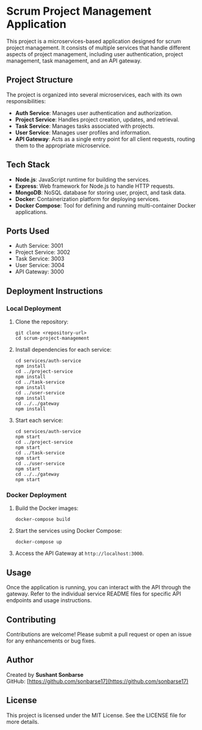 # Scrum Project Management Application

This project is a microservices-based application designed for scrum project management. It consists of multiple services that handle different aspects of project management, including user authentication, project management, task management, and an API gateway.

## Project Structure

The project is organized into several microservices, each with its own responsibilities:

- **Auth Service**: Manages user authentication and authorization.
- **Project Service**: Handles project creation, updates, and retrieval.
- **Task Service**: Manages tasks associated with projects.
- **User Service**: Manages user profiles and information.
- **API Gateway**: Acts as a single entry point for all client requests, routing them to the appropriate microservice.

## Tech Stack

- **Node.js**: JavaScript runtime for building the services.
- **Express**: Web framework for Node.js to handle HTTP requests.
- **MongoDB**: NoSQL database for storing user, project, and task data.
- **Docker**: Containerization platform for deploying services.
- **Docker Compose**: Tool for defining and running multi-container Docker applications.

## Ports Used

- Auth Service: 3001
- Project Service: 3002
- Task Service: 3003
- User Service: 3004
- API Gateway: 3000

## Deployment Instructions

### Local Deployment

1. Clone the repository:
   ```
   git clone <repository-url>
   cd scrum-project-management
   ```

2. Install dependencies for each service:
   ```
   cd services/auth-service
   npm install
   cd ../project-service
   npm install
   cd ../task-service
   npm install
   cd ../user-service
   npm install
   cd ../../gateway
   npm install
   ```

3. Start each service:
   ```
   cd services/auth-service
   npm start
   cd ../project-service
   npm start
   cd ../task-service
   npm start
   cd ../user-service
   npm start
   cd ../../gateway
   npm start
   ```

### Docker Deployment

1. Build the Docker images:
   ```
   docker-compose build
   ```

2. Start the services using Docker Compose:
   ```
   docker-compose up
   ```

3. Access the API Gateway at `http://localhost:3000`.

## Usage

Once the application is running, you can interact with the API through the gateway. Refer to the individual service README files for specific API endpoints and usage instructions.

## Contributing

Contributions are welcome! Please submit a pull request or open an issue for any enhancements or bug fixes.

## Author

Created by **Sushant Sonbarse**  
GitHub: [https://github.com/sonbarse17](https://github.com/sonbarse17)

## License

This project is licensed under the MIT License. See the LICENSE file for more details.